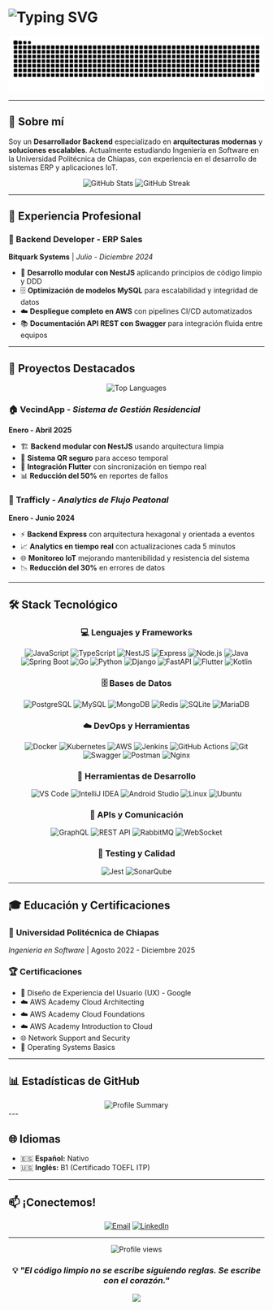# <img src="https://readme-typing-svg.herokuapp.com?font=Fira+Code&size=35&pause=1000&color=00A8E8&center=false&vCenter=true&width=500&lines=¡Hola!+👋+Soy+Iskander;Backend+Developer;Software+Engineer" alt="Typing SVG" />

<div align="center">
  <img src="https://raw.githubusercontent.com/Platane/snk/output/github-contribution-grid-snake.svg" alt="Snake animation" />
</div>

---

## 🚀 Sobre mí

Soy un **Desarrollador Backend** especializado en **arquitecturas modernas** y **soluciones escalables**. Actualmente estudiando Ingeniería en Software en la Universidad Politécnica de Chiapas, con experiencia en el desarrollo de sistemas ERP y aplicaciones IoT.

<div align="center">
  <img src="https://github-readme-stats.vercel.app/api?username=donetrmm&show_icons=true&theme=tokyonight&hide_border=true&border_radius=10" alt="GitHub Stats" />
  <img src="https://github-readme-streak-stats.herokuapp.com/?user=donetrmm&theme=tokyonight&hide_border=true&border_radius=10" alt="GitHub Streak" />
</div>

---

## 💼 Experiencia Profesional

### 🏢 Backend Developer - ERP Sales
**Bitquark Systems** | *Julio - Diciembre 2024*

- 🔧 **Desarrollo modular con NestJS** aplicando principios de código limpio y DDD
- 🗄️ **Optimización de modelos MySQL** para escalabilidad y integridad de datos
- ☁️ **Despliegue completo en AWS** con pipelines CI/CD automatizados
- 📚 **Documentación API REST con Swagger** para integración fluida entre equipos

---

## 🌟 Proyectos Destacados

<div align="center">
  <img src="https://github-readme-stats.vercel.app/api/top-langs/?username=donetrmm&layout=compact&theme=tokyonight&hide_border=true&border_radius=10" alt="Top Languages" />
</div>

### 🏠 VecindApp - *Sistema de Gestión Residencial*
**Enero - Abril 2025**

- 🏗️ **Backend modular con NestJS** usando arquitectura limpia
- 🔐 **Sistema QR seguro** para acceso temporal
- 📱 **Integración Flutter** con sincronización en tiempo real
- 📊 **Reducción del 50%** en reportes de fallos

### 🚦 Trafficly - *Analytics de Flujo Peatonal*
**Enero - Junio 2024**

- ⚡ **Backend Express** con arquitectura hexagonal y orientada a eventos
- 📈 **Analytics en tiempo real** con actualizaciones cada 5 minutos
- 🌐 **Monitoreo IoT** mejorando mantenibilidad y resistencia del sistema
- 📉 **Reducción del 30%** en errores de datos

---

## 🛠️ Stack Tecnológico

<div align="center">

### 💻 Lenguajes y Frameworks
![JavaScript](https://img.shields.io/badge/JavaScript-F7DF1E?style=for-the-badge&logo=javascript&logoColor=black)
![TypeScript](https://img.shields.io/badge/TypeScript-007ACC?style=for-the-badge&logo=typescript&logoColor=white)
![NestJS](https://img.shields.io/badge/NestJS-E0234E?style=for-the-badge&logo=nestjs&logoColor=white)
![Express](https://img.shields.io/badge/Express-000000?style=for-the-badge&logo=express&logoColor=white)
![Node.js](https://img.shields.io/badge/Node.js-339933?style=for-the-badge&logo=node.js&logoColor=white)
![Java](https://img.shields.io/badge/Java-ED8B00?style=for-the-badge&logo=java&logoColor=white)
![Spring Boot](https://img.shields.io/badge/Spring_Boot-6DB33F?style=for-the-badge&logo=spring-boot&logoColor=white)
![Go](https://img.shields.io/badge/Go-00ADD8?style=for-the-badge&logo=go&logoColor=white)
![Python](https://img.shields.io/badge/Python-3776AB?style=for-the-badge&logo=python&logoColor=white)
![Django](https://img.shields.io/badge/Django-092E20?style=for-the-badge&logo=django&logoColor=white)
![FastAPI](https://img.shields.io/badge/FastAPI-009688?style=for-the-badge&logo=fastapi&logoColor=white)
![Flutter](https://img.shields.io/badge/Flutter-02569B?style=for-the-badge&logo=flutter&logoColor=white)
![Kotlin](https://img.shields.io/badge/Kotlin-7F52FF?style=for-the-badge&logo=kotlin&logoColor=white)

### 🗄️ Bases de Datos
![PostgreSQL](https://img.shields.io/badge/PostgreSQL-316192?style=for-the-badge&logo=postgresql&logoColor=white)
![MySQL](https://img.shields.io/badge/MySQL-4479A1?style=for-the-badge&logo=mysql&logoColor=white)
![MongoDB](https://img.shields.io/badge/MongoDB-4EA94B?style=for-the-badge&logo=mongodb&logoColor=white)
![Redis](https://img.shields.io/badge/Redis-DC382D?style=for-the-badge&logo=redis&logoColor=white)
![SQLite](https://img.shields.io/badge/SQLite-003B57?style=for-the-badge&logo=sqlite&logoColor=white)
![MariaDB](https://img.shields.io/badge/MariaDB-003545?style=for-the-badge&logo=mariadb&logoColor=white)

### ☁️ DevOps y Herramientas
![Docker](https://img.shields.io/badge/Docker-2496ED?style=for-the-badge&logo=docker&logoColor=white)
![Kubernetes](https://img.shields.io/badge/Kubernetes-326CE5?style=for-the-badge&logo=kubernetes&logoColor=white)
![AWS](https://img.shields.io/badge/AWS-232F3E?style=for-the-badge&logo=amazon-aws&logoColor=white)
![Jenkins](https://img.shields.io/badge/Jenkins-D24939?style=for-the-badge&logo=jenkins&logoColor=white)
![GitHub Actions](https://img.shields.io/badge/GitHub_Actions-2088FF?style=for-the-badge&logo=github-actions&logoColor=white)
![Git](https://img.shields.io/badge/Git-F05032?style=for-the-badge&logo=git&logoColor=white)
![Swagger](https://img.shields.io/badge/Swagger-85EA2D?style=for-the-badge&logo=swagger&logoColor=black)
![Postman](https://img.shields.io/badge/Postman-FF6C37?style=for-the-badge&logo=postman&logoColor=white)
![Nginx](https://img.shields.io/badge/Nginx-009639?style=for-the-badge&logo=nginx&logoColor=white)

### 🔧 Herramientas de Desarrollo
![VS Code](https://img.shields.io/badge/VS_Code-007ACC?style=for-the-badge&logo=visual-studio-code&logoColor=white)
![IntelliJ IDEA](https://img.shields.io/badge/IntelliJ_IDEA-000000?style=for-the-badge&logo=intellij-idea&logoColor=white)
![Android Studio](https://img.shields.io/badge/Android_Studio-3DDC84?style=for-the-badge&logo=android-studio&logoColor=white)
![Linux](https://img.shields.io/badge/Linux-FCC624?style=for-the-badge&logo=linux&logoColor=black)
![Ubuntu](https://img.shields.io/badge/Ubuntu-E95420?style=for-the-badge&logo=ubuntu&logoColor=white)

### 📡 APIs y Comunicación
![GraphQL](https://img.shields.io/badge/GraphQL-E10098?style=for-the-badge&logo=graphql&logoColor=white)
![REST API](https://img.shields.io/badge/REST_API-02569B?style=for-the-badge&logo=rest&logoColor=white)
![RabbitMQ](https://img.shields.io/badge/RabbitMQ-FF6600?style=for-the-badge&logo=rabbitmq&logoColor=white)
![WebSocket](https://img.shields.io/badge/WebSocket-4F4F4F?style=for-the-badge&logo=websocket&logoColor=white)

### 🧪 Testing y Calidad
![Jest](https://img.shields.io/badge/Jest-C21325?style=for-the-badge&logo=jest&logoColor=white)
![SonarQube](https://img.shields.io/badge/SonarQube-4E9BCD?style=for-the-badge&logo=sonarqube&logoColor=white)

</div>

---

## 🎓 Educación y Certificaciones

### 🏫 **Universidad Politécnica de Chiapas**
*Ingeniería en Software* | Agosto 2022 - Diciembre 2025

### 🏆 **Certificaciones**
- 🎨 Diseño de Experiencia del Usuario (UX) - Google
- ☁️ AWS Academy Cloud Architecting
- ☁️ AWS Academy Cloud Foundations
- ☁️ AWS Academy Introduction to Cloud
- 🌐 Network Support and Security
- 🔧 Operating Systems Basics

---

## 📊 Estadísticas de GitHub

<div align="center">
  <img src="https://github-profile-summary-cards.vercel.app/api/cards/profile-details?username=donetrmm&theme=tokyonight" alt="Profile Summary" />
</div>
---

## 🌐 Idiomas

- 🇪🇸 **Español:** Nativo
- 🇺🇸 **Inglés:** B1 (Certificado TOEFL ITP)

---

## 📫 ¡Conectemos!

<div align="center">

[![Email](https://img.shields.io/badge/Email-D14836?style=for-the-badge&logo=gmail&logoColor=white)](mailto:donetramosm@gmail.com)
[![LinkedIn](https://img.shields.io/badge/LinkedIn-0077B5?style=for-the-badge&logo=linkedin&logoColor=white)](https://www.linkedin.com/in/donetrm)

</div>

---

<div align="center">
  <img src="https://komarev.com/ghpvc/?username=donetrmm&color=0e75b6&style=flat" alt="Profile views" />
  
  ### 💡 *"El código limpio no se escribe siguiendo reglas. Se escribe con el corazón."*
  
  <img src="https://raw.githubusercontent.com/Trilokia/Trilokia/379277808c61ef204768a61bbc5d25bc7798ccf1/bottom_header.svg" />
</div>

